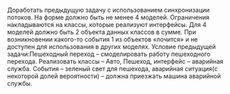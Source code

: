 Доработать предыдущую задачу с использованием синхронизации потоков.
На форме должно быть не менее 4 моделей.
Ограничения накладываются на классы, которые реализуют интерфейсы.
Для 4 моделей должно быть 2 объекта данных классов в сумме.
При возникновении какого-то события 1 из объектов «лочится» и не доступен для использования в других моделях.
Условие предыдущей задачи:Пешеходный переход – смоделировать работу пешеходного перехода. Реализовать классы – Авто, Пешеход, интерфейс – аварийная служба. События – зеленый свет для пешехода, аварийная ситуация(с некоторой долей вероятности) – должна приезжать машина аварийной службы.  
